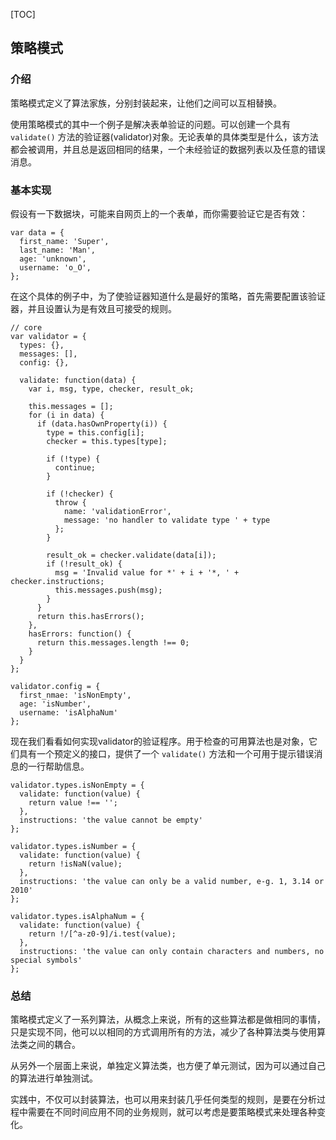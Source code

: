 [TOC]

## 策略模式

### 介绍
策略模式定义了算法家族，分别封装起来，让他们之间可以互相替换。

使用策略模式的其中一个例子是解决表单验证的问题。可以创建一个具有 `validate()` 方法的验证器(validator)对象。无论表单的具体类型是什么，该方法都会被调用，并且总是返回相同的结果，一个未经验证的数据列表以及任意的错误消息。

### 基本实现
假设有一下数据块，可能来自网页上的一个表单，而你需要验证它是否有效：
```
var data = {
  first_name: 'Super',
  last_name: 'Man',
  age: 'unknown',
  username: 'o_O',
};
```

在这个具体的例子中，为了使验证器知道什么是最好的策略，首先需要配置该验证器，并且设置认为是有效且可接受的规则。
```
// core
var validator = {
  types: {},
  messages: [],
  config: {},
  
  validate: function(data) {
    var i, msg, type, checker, result_ok;
    
    this.messages = [];
    for (i in data) {
      if (data.hasOwnProperty(i)) {
        type = this.config[i];
        checker = this.types[type];
        
        if (!type) {
          continue;
        }
        
        if (!checker) {
          throw {
            name: 'validationError',
            message: 'no handler to validate type ' + type
          };
        }
        
        result_ok = checker.validate(data[i]);
        if (!result_ok) {
          msg = 'Invalid value for *' + i + '*, ' + checker.instructions;
          this.messages.push(msg);
        }
      }
      return this.hasErrors();
    },
    hasErrors: function() {
      return this.messages.length !== 0;
    }
  }
};

validator.config = {
  first_nmae: 'isNonEmpty',
  age: 'isNumber',
  username: 'isAlphaNum'
};
```

现在我们看看如何实现validator的验证程序。用于检查的可用算法也是对象，它们具有一个预定义的接口，提供了一个 `validate()` 方法和一个可用于提示错误消息的一行帮助信息。
```
validator.types.isNonEmpty = {
  validate: function(value) {
    return value !== '';
  },
  instructions: 'the value cannot be empty'
};

validator.types.isNumber = {
  validate: function(value) {
    return !isNaN(value);
  },
  instructions: 'the value can only be a valid number, e-g. 1, 3.14 or 2010'
};

validator.types.isAlphaNum = {
  validate: function(value) {
    return !/[^a-z0-9]/i.test(value);
  },
  instructions: 'the value can only contain characters and numbers, no special symbols'
};
```

### 总结
策略模式定义了一系列算法，从概念上来说，所有的这些算法都是做相同的事情，只是实现不同，他可以以相同的方式调用所有的方法，减少了各种算法类与使用算法类之间的耦合。

从另外一个层面上来说，单独定义算法类，也方便了单元测试，因为可以通过自己的算法进行单独测试。

实践中，不仅可以封装算法，也可以用来封装几乎任何类型的规则，是要在分析过程中需要在不同时间应用不同的业务规则，就可以考虑是要策略模式来处理各种变化。
